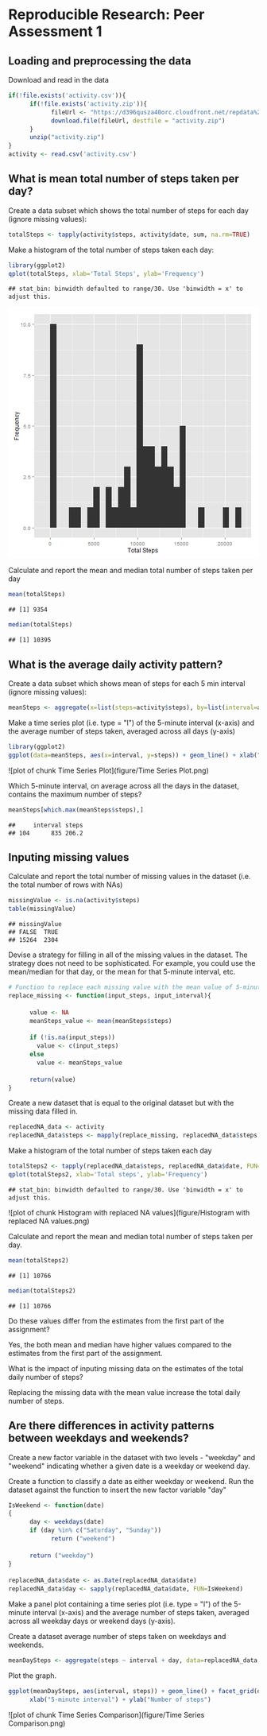 # Reproducible Research: Peer Assessment 1


## Loading and preprocessing the data

Download and read in the data

```r
if(!file.exists('activity.csv')){
      if(!file.exists('activity.zip')){
            fileUrl <- "https://d396qusza40orc.cloudfront.net/repdata%2Fdata%2Factivity.zip"
            download.file(fileUrl, destfile = "activity.zip")
      }
      unzip("activity.zip")
}
activity <- read.csv('activity.csv')
```

## What is mean total number of steps taken per day?

Create a data subset which shows the total number of steps for each day (ignore missing values):

```r
totalSteps <- tapply(activity$steps, activity$date, sum, na.rm=TRUE)
```

Make a histogram of the total number of steps taken each day:

```r
library(ggplot2)
qplot(totalSteps, xlab='Total Steps', ylab='Frequency')
```

```
## stat_bin: binwidth defaulted to range/30. Use 'binwidth = x' to adjust this.
```

![plot of chunk histogram](figure/histogram.png) 

Calculate and report the mean and median total number of steps taken per day

```r
mean(totalSteps)
```

```
## [1] 9354
```

```r
median(totalSteps)
```

```
## [1] 10395
```

## What is the average daily activity pattern?

Create a data subset which shows mean of steps for each 5 min interval (ignore missing values):

```r
meanSteps <- aggregate(x=list(steps=activity$steps), by=list(interval=activity$interval),FUN=mean, na.rm=TRUE)
```

Make a time series plot (i.e. type = "l") of the 5-minute interval (x-axis) and the average number of steps taken, averaged across all days (y-axis)

```r
library(ggplot2)
ggplot(data=meanSteps, aes(x=interval, y=steps)) + geom_line() + xlab("5-minute interval") + ylab("Average number of steps taken")
```

![plot of chunk Time Series Plot](figure/Time Series Plot.png) 

Which 5-minute interval, on average across all the days in the dataset, contains the maximum number of steps?

```r
meanSteps[which.max(meanSteps$steps),]
```

```
##     interval steps
## 104      835 206.2
```

## Inputing missing values

Calculate and report the total number of missing values in the dataset (i.e. the total number of rows with NAs)


```r
missingValue <- is.na(activity$steps)
table(missingValue)
```

```
## missingValue
## FALSE  TRUE 
## 15264  2304
```

Devise a strategy for filling in all of the missing values in the dataset. The strategy does not need to be sophisticated. For example, you could use the mean/median for that day, or the mean for that 5-minute interval, etc.


```r
# Function to replace each missing value with the mean value of 5-minute interval
replace_missing <- function(input_steps, input_interval){
      
      value <- NA
      meanSteps_value <- mean(meanSteps$steps)
      
      if (!is.na(input_steps))
        value <- c(input_steps)
      else
        value <- meanSteps_value
      
      return(value)
}
```

Create a new dataset that is equal to the original dataset but with the missing data filled in.


```r
replacedNA_data <- activity
replacedNA_data$steps <- mapply(replace_missing, replacedNA_data$steps, replacedNA_data$interval)
```

Make a histogram of the total number of steps taken each day

```r
totalSteps2 <- tapply(replacedNA_data$steps, replacedNA_data$date, FUN=sum)
qplot(totalSteps2, xlab='Total steps', ylab='Frequency')
```

```
## stat_bin: binwidth defaulted to range/30. Use 'binwidth = x' to adjust this.
```

![plot of chunk Histogram with replaced NA values](figure/Histogram with replaced NA values.png) 

Calculate and report the mean and median total number of steps taken per day.

```r
mean(totalSteps2)
```

```
## [1] 10766
```

```r
median(totalSteps2)
```

```
## [1] 10766
```

Do these values differ from the estimates from the first part of the assignment?

Yes, the both mean and median have higher values compared to the estimates from the first part of the assignment.

What is the impact of inputing missing data on the estimates of the total daily number of steps?

Replacing the missing data with the mean value increase the total daily number of steps. 

## Are there differences in activity patterns between weekdays and weekends?

Create a new factor variable in the dataset with two levels - "weekday" and "weekend" indicating whether a given date is a weekday or weekend day.

Create a function to classify a date as either weekday or weekend. Run the dataset against the function to insert the new factor variable "day"

```r
IsWeekend <- function(date)
{
      day <- weekdays(date)
      if (day %in% c("Saturday", "Sunday"))
            return ("weekend")
      
      return ("weekday")      
}

replacedNA_data$date <- as.Date(replacedNA_data$date)
replacedNA_data$day <- sapply(replacedNA_data$date, FUN=IsWeekend)
```

Make a panel plot containing a time series plot (i.e. type = "l") of the 5-minute interval (x-axis) and the average number of steps taken, averaged across all weekday days or weekend days (y-axis).

Create a dataset average number of steps taken on weekdays and weekends. 

```r
meanDaySteps <- aggregate(steps ~ interval + day, data=replacedNA_data, mean)
```

Plot the graph.

```r
ggplot(meanDaySteps, aes(interval, steps)) + geom_line() + facet_grid(day ~ .) +
      xlab("5-minute interval") + ylab("Number of steps")
```

![plot of chunk Time Series Comparison](figure/Time Series Comparison.png) 


